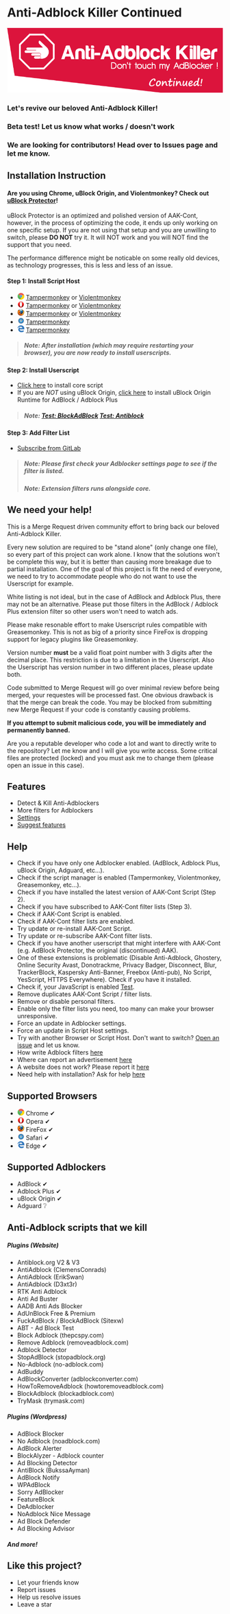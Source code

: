 # Anti-Adblock Killer Continued

![header](images/header.png)

### Let's revive our beloved Anti-Adblock Killer! 

### Beta test! Let us know what works / doesn't work

### We are looking for contributors! Head over to Issues page and let me know. 

## Installation Instruction

#### Are you using Chrome, uBlock Origin, and Violentmonkey? Check out [uBlock Protector](https://jspenguin2017.github.io/uBlockProtector/)! 

uBlock Protector is an optimized and polished version of AAK-Cont, however, in the process of optimizing the code, it ends up only working on one specific setup. 
If you are not using that setup and you are unwilling to switch, please **DO NOT** try it. It will NOT work and you will NOT find the support that you need. 

The performance difference might be noticable on some really old devices, as technology progresses, this is less and less of an issue. 

#### Step 1: Install Script Host
* ![Chrome](images/browsers/chrome.png) [Tampermonkey](https://chrome.google.com/webstore/detail/tampermonkey/dhdgffkkebhmkfjojejmpbldmpobfkfo) or [Violentmonkey](https://chrome.google.com/webstore/detail/violentmonkey/jinjaccalgkegednnccohejagnlnfdag)
* ![Opera](images/browsers/opera.png) [Tampermonkey](https://addons.opera.com/extensions/details/tampermonkey-beta/) or [Violentmonkey](https://addons.opera.com/extensions/details/violent-monkey/) 
* ![FireFox](images/browsers/firefox.png) [Tampermonkey](https://addons.mozilla.org/firefox/addon/tampermonkey/) or [Violentmonkey](https://addons.mozilla.org/en-US/firefox/addon/violentmonkey/)
* ![Safari](images/browsers/safari.png) [Tampermonkey](https://safari.tampermonkey.net/tampermonkey.safariextz)
* ![Edge](images/browsers/msedge.png) [Tampermonkey](https://www.microsoft.com/store/p/tampermonkey/9nblggh5162s)

> ##### Note: After installation (which may require restarting your browser), you are now ready to install userscripts. 

#### Step 2: Install Userscript
* [Click here](https://gitlab.com/xuhaiyang1234/AAK-Cont/raw/master/source/aak-cont-script.user.js) to install core script
* If you are *NOT* using uBlock Origin, [click here](https://gitlab.com/xuhaiyang1234/AAK-Cont/raw/master/source/aak-cont-ubo-runtime.user.js) 
to install uBlock Origin Runtime for AdBlock / Adblock Plus

> ##### Note: [Test: BlockAdBlock](https://blockadblock.com/) [Test: Antiblock](http://antiblock.org/?p=v3&demo)

#### Step 3: Add Filter List
* [Subscribe from GitLab](https://xuhaiyang1234.gitlab.io/AAK-Cont/index.html#filterlist)

> ##### Note: Please first check your Adblocker settings page to see if the filter is listed. 
> ##### Note: Extension filters runs alongside core. 

## We need your help! 

This is a Merge Request driven community effort to bring back our beloved Anti-Adblock Killer. 

Every new solution are required to be "stand alone" (only change one file), so every part of this project can work alone. 
I know that the solutions won't be complete this way, but it is better than causing more breakage due to partial installation. 
One of the goal of this project is fit the need of everyone, we need to try to accommodate people who do not want to use the Userscript for example. 

White listing is not ideal, but in the case of AdBlock and Adblock Plus, there may not be an alternative. 
Please put those filters in the AdBlock / Adblock Plus extension filter so other users won't need to watch ads. 

Please make resonable effort to make Userscript rules compatible with Greasemonkey. This is not as big of a priority since FireFox is dropping support 
for legacy plugins like Greasemonkey. 

Version number **must** be a valid float point number with 3 digits after the decimal place. This restriction is due to a limitation in the Userscript. 
Also the Userscript has version number in two different places, please update both. 

Code submitted to Merge Request will go over minimal review before being merged, your requestes will be processed fast. 
One obvious drawback is that the merge can break the code. You may be blocked from submitting new Merge Request if your code is constantly causing problems. 

**If you attempt to submit malicious code, you will be immediately and permanently banned.**

Are you a reputable developer who code a lot and want to directly write to the repository? Let me know and I will give you write access. 
Some critical files are protected (locked) and you must ask me to change them (please open an issue in this case). 

## Features
* Detect & Kill Anti-Adblockers
* More filters for Adblockers
* [Settings](https://xuhaiyang1234.gitlab.io/AAK-Cont/)
* [Suggest features](https://gitlab.com/xuhaiyang1234/AAK-Cont/issues)

## Help
* Check if you have only one Adblocker enabled. (AdBlock, Adblock Plus, uBlock Origin, Adguard, etc...).
* Check if the script manager is enabled (Tampermonkey, Violentmonkey, Greasemonkey, etc...).
* Check if you have installed the latest version of AAK-Cont Script (Step 2).
* Check if you have subscribed to AAK-Cont filter lists (Step 3).
* Check if AAK-Cont Script is enabled.
* Check if AAK-Cont filter lists are enabled.
* Try update or re-install AAK-Cont Script.
* Try update or re-subscribe AAK-Cont filter lists.
* Check if you have another userscript that might interfere with AAK-Cont (e.g. AdBlock Protector, the original (discontinued) AAK).
* One of these extensions is problematic (Disable Anti-Adblock, Ghostery, Online Security Avast, Donotrackme, Privacy Badger, Disconnect, Blur, 
TrackerBlock, Kaspersky Anti-Banner, Freebox (Anti-pub), No Script, YesScript, HTTPS Everywhere). Check if you have it installed.
* Check if, your JavaScript is enabled [Test](http://activatejavascript.org/).
* Remove duplicates AAK-Cont Script / filter lists.
* Remove or disable personal filters.
* Enable only the filter lists you need, too many can make your browser unresponsive.
* Force an update in Adblocker settings.
* Force an update in Script Host settings.
* Try with another Browser or Script Host. Don't want to switch? [Open an issue](https://gitlab.com/xuhaiyang1234/AAK-Cont/issues) and let us know.
* How write Adblock filters [here](https://adblockplus.org/en/filters)
* Where can report an advertisement [here](https://forums.lanik.us/)
* A website does not work? Please report it [here](https://gitlab.com/xuhaiyang1234/AAK-Cont/issues)
* Need help with installation? Ask for help [here](https://gitlab.com/xuhaiyang1234/AAK-Cont/issues)

## Supported Browsers
* ![Chrome](images/browsers/chrome.png) Chrome &#10004;
* ![Opera](images/browsers/opera.png) Opera &#10004;
* ![FireFox](images/browsers/firefox.png) FireFox &#10004;
* ![Safari](images/browsers/safari.png) Safari &#10004;
* ![Edge](images/browsers/msedge.png) Edge &#10004;

## Supported Adblockers
* AdBlock &#10004;
* Adblock Plus &#10004;
* uBlock Origin &#10004;
* Adguard ❔

## Anti-Adblock scripts that we kill
##### Plugins (Website)
* Antiblock.org V2 & V3
* AntiAdblock (ClemensConrads)
* AntiAdblock (ErikSwan)
* AntiAdblock (D3xt3r)
* RTK Anti Adblock
* Anti Ad Buster
* AADB Anti Ads Blocker
* AdUnBlock Free & Premium
* FuckAdBlock / BlockAdBlock (Sitexw)
* ABT - Ad Block Test
* Block Adblock (thepcspy.com)
* Remove Adblock (removeadblock.com)
* Adblock Detector
* StopAdBlock (stopadblock.org)
* No-Adblock (no-adblock.com)
* AdBuddy
* AdBlockConverter (adblockconverter.com)
* HowToRemoveAdblock (howtoremoveadblock.com)
* BlockAdblock (blockadblock.com)
* TryMask (trymask.com)

##### Plugins (Wordpress)
* AdBlock Blocker
* No Adblock (noadblock.com)
* AdBlock Alerter
* BlockAlyzer - Adblock counter
* Ad Blocking Detector
* AntiBlock (BukssaAyman)
* AdBlock Notify
* WPAdBlock
* Sorry AdBlocker
* FeatureBlock
* DeAdblocker
* NoAdblock Nice Message
* Ad Block Defender
* Ad Blocking Advisor

##### And more! 

## Like this project?
* Let your friends know
* Report issues
* Help us resolve issues
* Leave a star

